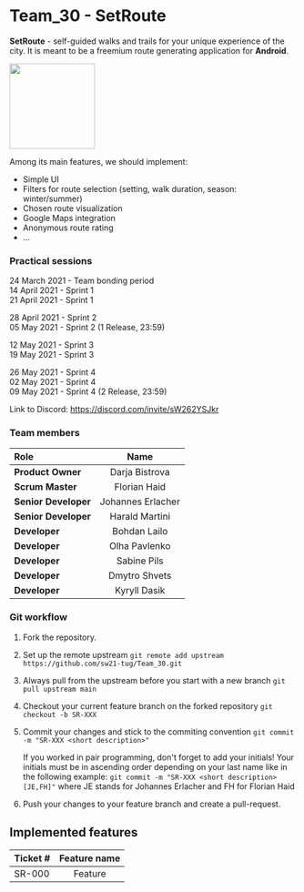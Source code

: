 # Team_30 - SetRoute

**SetRoute** - self-guided walks and trails for your unique experience of the city. 
It is meant to be a freemium route generating application for **Android**.

<img src="https://i.postimg.cc/nrqsWJHn/route-in-phone.png" width="150">

Among its main features, we should implement:
  
  * Simple UI
  * Filters for route selection (setting, walk duration, season: winter/summer)
  * Chosen route visualization
  * Google Maps integration
  * Anonymous route rating
  * ...

### Practical sessions
24 March 2021 - Team bonding period\
14 April 2021 - Sprint 1\
21 April 2021 - Sprint 1
  
28 April 2021 - Sprint 2\
05 May 2021   - Sprint 2 (1 Release, 23:59)

12 May 2021   - Sprint 3\
19 May 2021   - Sprint 3

26 May 2021   - Sprint 4\
02 May 2021   - Sprint 4\
09 May 2021   - Sprint 4 (2 Release, 23:59)
  
Link to Discord: https://discord.com/invite/sW262YSJkr  

### Team members

| Role                 | Name                  | 
| :---                 | :----:                |
| **Product Owner**    | Darja Bistrova        |
| **Scrum Master**     | Florian Haid          | 
| **Senior Developer** | Johannes Erlacher     |
| **Senior Developer** | Harald Martini        |
| **Developer**        | Bohdan Lailo          |
| **Developer**        | Olha Pavlenko         |
| **Developer**        | Sabine Pils           |
| **Developer**        | Dmytro Shvets         |
| **Developer**        | Kyryll Dasik          |


### Git workflow
1. Fork the repository.
2. Set up the remote upstream `git remote add upstream https://github.com/sw21-tug/Team_30.git`
3. Always pull from the upstream before you start with a new branch `git pull upstream main`
4. Checkout your current feature branch on the forked repository `git checkout -b SR-XXX`
5. Commit your changes and stick to the commiting convention `git commit -m "SR-XXX <short description>"`

   If you worked in pair programming, don't forget to add your initials! Your initials must be in ascending order depending on your last name like in the following example: `git commit -m "SR-XXX <short description> [JE,FH]"` where JE stands for Johannes Erlacher and FH for Florian Haid
   
6. Push your changes to your feature branch and create a pull-request.


## Implemented features
| Ticket #     | Feature name| 
| :---         |    :----:   |
| SR-000       |    Feature  |
